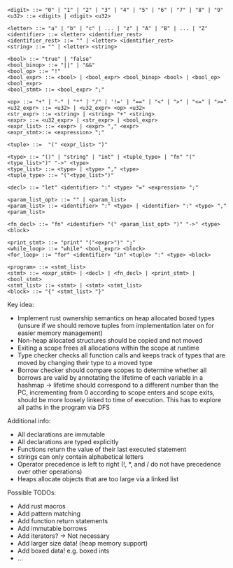 ```
<digit> ::= "0" | "1" | "2" | "3" | "4" | "5" | "6" | "7" | "8" | "9"
<u32> ::= <digit> | <digit> <u32> 

<letter> ::= "a" | "b" | "c" | ... | "z" | "A" | "B" | ... | "Z"
<identifier> ::= <letter> <identifier_rest>
<identifier_rest> ::= "" | <letter> <identifier_rest>
<string> ::= "" | <letter> <string>

<bool> ::= "true" | "false"
<bool_binop> ::= "||" | "&&"
<bool_op> ::= "!"
<bool_expr> ::= <bool> | <bool_expr> <bool_binop> <bool> | <bool_op> <bool_expr>
<bool_stmt> ::= <bool_expr> ";"

<op> ::= "+" | "-" | "*" | "/" | '!=' | "==" | "<" | ">" | "<=" | ">="
<u32_expr> ::= <u32> | <u32_expr> <op> <u32>
<str_expr> ::= <string> | <string> "+" <string> 
<expr> ::= <u32_expr> | <str_expr> | <bool_expr>
<expr_list> ::= <expr> | <expr> "," <expr>
<expr_stmt>::= <expression> ";"

<tuple> ::=  "(" <expr_list> ")" 

<type> ::= "()" | "string" | "int" | <tuple_type> | "fn" "("<type_list>")" "->" <type>
<type_list> ::= <type> | <type> "," <type>
<tuple_type> ::= "("<type_list>")"

<decl> ::= "let" <identifier> ":" <type> "=" <expression> ";"

<param_list_opt> ::= "" | <param_list>
<param_list> ::= <identifier> ":" <type> | <identifier> ":" <type> "," <param_list>

<fn_decl> ::= "fn" <identifier> "(" <param_list_opt> ")" "->" <type> <block>  

<print_stmt> ::= "print" "("<expr>")" ";"
<while_loop> ::= "while" <bool_expr> <block>
<for_loop> ::= "for" <identifier> "in" <tuple> ":" <type> <block>

<program> ::= <stmt_list>
<stmt> ::= <expr_stmt> | <decl> | <fn_decl> | <print_stmt> | <bool_stmt>
<stmt_list> ::= <stmt> | <stmt> <stmt_list>
<block> ::= "{" <stmt_list> "}"
```
Key idea:
- Implement rust ownership semantics on heap allocated boxed types  (unsure if we should remove tuples from implementation later on for easier memory management)
- Non-heap allocated structures should be copied and not moved
- Exiting a scope frees all allocations within the scope at runtime
- Type checker checks all function calls and keeps track of types that are moved by changing their type to a moved type
- Borrow checker should compare scopes to determine whether all borrows are valid by annotating the lifetime of each variable in a hashmap -> lifetime should correspond to a different number than the PC, incrementing from 0 according to scope enters and scope exits, should be more loosely linked to time of execution. This has to explore all paths in the program via DFS 

Additional info:
- All declarations are immutable
- All declarations are typed explicitly
- Functions return the value of their last executed statement
- strings can only contain alphabetical letters
- Operator precedence is left to right (!, \*, and / do not have precedence over other operations)
- Heaps allocate objects that are too large via a linked list

Possible TODOs:
- Add rust macros
- Add pattern matching
- Add function return statements
- Add immutable borrows
- Add iterators? -> Not necessary
- Add larger size data! (heap memory support)
- Add boxed data! e.g. boxed ints
- ...
